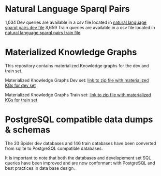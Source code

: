 # Natural Language Sparql Pairs
1,034 Dev queries are available in a csv file located in [natural language sparql pairs dev file](nl_sparql_pairs/dev/dev_nl_sparql.csv)
8,659 Train queries are available in a csv file located in [natural language sparql pairs train file](nl_sparql_pairs/train/train_nl_sparql.csv)

# Materialized Knowledge Graphs
This repository contains materialized Knowledge graphs for the dev and train set. 

Materialized Knowledge Graphs Dev set: [link to zip file with materialized KGs for dev set](https://drive.google.com/file/d/1S6xaI0VfnFMrsuyjxv2uQPok_CikhLLx/view?usp=sharing)

Materialized Knowledge Graphs Train set: [link to zip file with materialized KGs for train set](https://drive.google.com/file/d/1MHfPD0IuF4tWzbJEGSDmUMEavkB4lEs0/view?usp=sharing)


# PostgreSQL compatible data dumps & schemas
The 20 Spider dev databases and 146 train databases have been converted from sqlite to PostgreSQL compatible databases. 

It is important to note that both the databases and developement set SQL queries have been improved and are now conformant with PostgreSQL and best practices in data base design.






